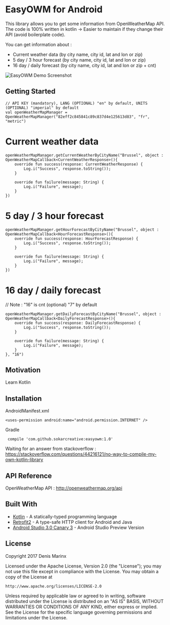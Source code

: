 # EasyOWM for Android

This library allows you to get some information from OpenWeatherMap API.<br />
The code is 100% written in kotlin -> Easier to maintain if they change their API (avoid boilerplate code).

You can get information about :
- Current weather data (by city name, city id, lat and lon or zip)
- 5 day / 3 hour forecast (by city name, city id, lat and lon or zip)
- 16 day / daily forecast (by city name, city id, lat and lon or zip + cnt)


![EasyOWM Demo Screenshot](http://sokarcreative.be/images/easyown-screenshot.png)

## Getting Started

```
// API KEY (mandatory), LANG (OPTIONAL) "en" by default, UNITS (OPTIONAL) "imperial" by default
val openWeatherMapManager = OpenWeatherMapManager("82eff2c845841c89c837d4e125613d83", "fr", "metric") 
```
# Current weather data 
```
openWeatherMapManager.getCurrentWeatherByCityName("Brussel", object : OpenWeatherMapCallback<CurrentWeatherResponse>(){
    override fun success(response: CurrentWeatherResponse) {
        Log.i("Success", response.toString());
    }

    override fun failure(message: String) {
        Log.i("Failure", message);
    }
})
```
# 5 day / 3 hour forecast
```
openWeatherMapManager.getHourForecastByCityName("Brussel", object : OpenWeatherMapCallback<HourForecastResponse>(){
    override fun success(response: HourForecastResponse) {
        Log.i("Success", response.toString());
    }

    override fun failure(message: String) {
        Log.i("Failure", message);
    }
})
```
# 16 day / daily forecast
// Note : "16" is cnt (optional) "7" by default 
```
openWeatherMapManager.getDailyForecastByCityName("Brussel", object : OpenWeatherMapCallback<DailyForecastResponse>(){
    override fun success(response: DailyForecastResponse) {
        Log.i("Success", response.toString());
    }

    override fun failure(message: String) {
        Log.i("Failure", message);
    }
}, "16")
```

## Motivation

Learn Kotlin

## Installation
AndroidManifest.xml

```
<uses-permission android:name="android.permission.INTERNET" />
```

Gradle 
 
```
 compile 'com.github.sokarcreative:easyowm:1.0'
```
 Waiting for an answer from stackoverflow : https://stackoverflow.com/questions/44216121/no-way-to-compile-my-own-kotlin-library


## API Reference

OpenWeatherMap API : http://openweathermap.org/api

## Built With

* [Kotlin](https://kotlinlang.org/) - A statically-typed programming language
* [Retrofit2](http://square.github.io/retrofit/) - A type-safe HTTP client for Android and Java
* [Android Studio 3.0 Canary 3](https://developer.android.com/studio/archive.html/) - Android Studio Preview Version

## License

Copyright 2017 Denis Marinx

Licensed under the Apache License, Version 2.0 (the "License");
you may not use this file except in compliance with the License.
You may obtain a copy of the License at

    http://www.apache.org/licenses/LICENSE-2.0

Unless required by applicable law or agreed to in writing, software
distributed under the License is distributed on an "AS IS" BASIS,
WITHOUT WARRANTIES OR CONDITIONS OF ANY KIND, either express or implied.
See the License for the specific language governing permissions and
limitations under the License.
